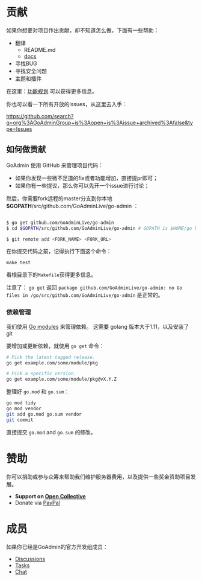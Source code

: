 # 贡献

如果你想要对项目作出贡献，却不知道怎么做，下面有一些帮助：

* 翻译
    * README.md
    * [docs](https://github.com/GoAdminLive/docs/issues/1)
* 寻找BUG
* 寻找安全问题
* 主题和插件

在这里：[功能规划](https://github.com/GoAdminLive/go-admin/projects/3) 可以获得更多信息。

你也可以看一下所有开放的issues，从这里去入手：

https://github.com/search?q=org%3AGoAdminGroup+is%3Aopen+is%3Aissue+archived%3Afalse&type=Issues

## 如何做贡献

GoAdmin 使用 GitHub 来管理项目代码：

- 如果你发现一些微不足道的fix或者功能增加，直接提pr即可；
- 如果你有一些提议，那么你可以先开一个issue进行讨论；

然后，你需要fork远程的master分支到你本地 **\$GOPATH**/src/github.com/GoAdminLive/go-admin ：

```bash

$ go get github.com/GoAdminLive/go-admin
$ cd $GOPATH/src/github.com/GoAdminLive/go-admin # GOPATH is $HOME/go by default.

$ git remote add <FORK_NAME> <FORK_URL>
```

在你提交代码之前，记得执行下面这个命令： 

```
make test
```

看根目录下的```Makefile```获得更多信息。

注意了： `go get` 返回 `package github.com/GoAdminLive/go-admin: no Go files in /go/src/github.com/GoAdminLive/go-admin` 是正常的。

### 依赖管理

我们使用 [Go modules](https://golang.org/cmd/go/#hdr-Modules__module_versions__and_more) 来管理依赖。
这需要 golang 版本大于1.11，以及安装了 git

要增加或更新依赖，就使用 `go get` 命令：

```bash
# Pick the latest tagged release.
go get example.com/some/module/pkg

# Pick a specific version.
go get example.com/some/module/pkg@vX.Y.Z
```

整理好 `go.mod` 和 `go.sum`：

```bash
go mod tidy
go mod vendor
git add go.mod go.sum vendor
git commit
```

直接提交 `go.mod` and `go.sum` 的修改。

# 赞助

你可以捐助或参与众筹来帮助我们维护服务器费用，以及提供一些奖金资助项目发展。

* **Support on [Open Collective](https://opencollective.com/go-admin)**
* Donate via [PayPal](https://paypal.me/cg80333)

# 成员

如果你已经是GoAdmin的官方开发组成员：

* [Discussions](http://forum.go-admin.cn)
* [Tasks](https://github.com/GoAdminLive/go-admin/projects)
* [Chat](https://t.me/joinchat/NlyH6Bch2QARZkArithKvg)